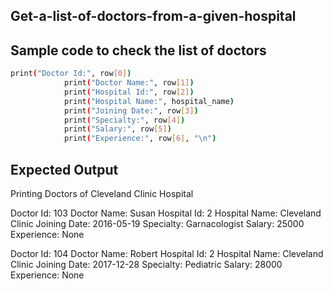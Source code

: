 ## Get-a-list-of-doctors-from-a-given-hospital
## Sample code to check the list of doctors
```sh
print("Doctor Id:", row[0])
            print("Doctor Name:", row[1])
            print("Hospital Id:", row[2])
            print("Hospital Name:", hospital_name)
            print("Joining Date:", row[3])
            print("Specialty:", row[4])
            print("Salary:", row[5])
            print("Experience:", row[6], "\n")
```
## Expected Output
Printing Doctors of  Cleveland Clinic Hospital

Doctor Id: 103
Doctor Name: Susan
Hospital Id: 2
Hospital Name: Cleveland Clinic
Joining Date: 2016-05-19
Specialty: Garnacologist
Salary: 25000
Experience: None 

Doctor Id: 104
Doctor Name: Robert
Hospital Id: 2
Hospital Name: Cleveland Clinic
Joining Date: 2017-12-28
Specialty: Pediatric 
Salary: 28000
Experience: None
